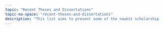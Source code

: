 ```yaml
---
topic: "Recent Theses and Dissertations"
topic-no-space: "recent-theses-and-dissertations"
description: "This list aims to present some of the newest scholarship from the last ten years focused on Arab music and organized by language."
--- 
```

